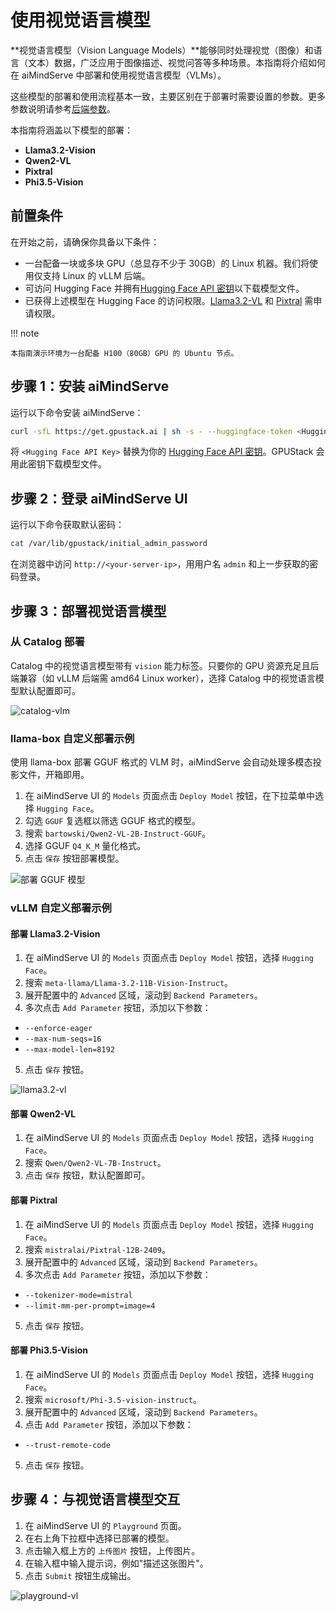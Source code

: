 # 使用视觉语言模型

**视觉语言模型（Vision Language Models）**能够同时处理视觉（图像）和语言（文本）数据，广泛应用于图像描述、视觉问答等多种场景。本指南将介绍如何在 aiMindServe 中部署和使用视觉语言模型（VLMs）。

这些模型的部署和使用流程基本一致，主要区别在于部署时需要设置的参数。更多参数说明请参考[后端参数](../user-guide/inference-backends.md#parameters-reference_1)。

本指南将涵盖以下模型的部署：

- **Llama3.2-Vision**
- **Qwen2-VL**
- **Pixtral**
- **Phi3.5-Vision**

## 前置条件

在开始之前，请确保你具备以下条件：

- 一台配备一块或多块 GPU（总显存不少于 30GB）的 Linux 机器。我们将使用仅支持 Linux 的 vLLM 后端。
- 可访问 Hugging Face 并拥有[Hugging Face API 密钥](https://huggingface.co/settings/tokens)以下载模型文件。
- 已获得上述模型在 Hugging Face 的访问权限。[Llama3.2-VL](https://huggingface.co/meta-llama/Llama-3.2-11B-Vision-Instruct) 和 [Pixtral](https://huggingface.co/mistralai/Pixtral-12B-2409) 需申请权限。

!!! note

    本指南演示环境为一台配备 H100（80GB）GPU 的 Ubuntu 节点。

## 步骤 1：安装 aiMindServe

运行以下命令安装 aiMindServe：

```bash
curl -sfL https://get.gpustack.ai | sh -s - --huggingface-token <Hugging Face API Key>
```

将 `<Hugging Face API Key>` 替换为你的 [Hugging Face API 密钥](https://huggingface.co/settings/tokens)。GPUStack 会用此密钥下载模型文件。

## 步骤 2：登录 aiMindServe UI

运行以下命令获取默认密码：

```bash
cat /var/lib/gpustack/initial_admin_password
```

在浏览器中访问 `http://<your-server-ip>`，用用户名 `admin` 和上一步获取的密码登录。

## 步骤 3：部署视觉语言模型

### 从 Catalog 部署

Catalog 中的视觉语言模型带有 `vision` 能力标签。只要你的 GPU 资源充足且后端兼容（如 vLLM 后端需 amd64 Linux worker），选择 Catalog 中的视觉语言模型默认配置即可。

![catalog-vlm](../assets/using-models/using-vision-language-models/catalog-vlm.png)

### llama-box 自定义部署示例

使用 llama-box 部署 GGUF 格式的 VLM 时，aiMindServe 会自动处理多模态投影文件，开箱即用。

1. 在 aiMindServe UI 的 `Models` 页面点击 `Deploy Model` 按钮，在下拉菜单中选择 `Hugging Face`。
2. 勾选 `GGUF` 复选框以筛选 GGUF 格式的模型。
3. 搜索 `bartowski/Qwen2-VL-2B-Instruct-GGUF`。
4. 选择 GGUF `Q4_K_M` 量化格式。
5. 点击 `保存` 按钮部署模型。

![部署 GGUF 模型](../assets/using-models/using-vision-language-models/deploy-model-gguf.png)

### vLLM 自定义部署示例

#### 部署 Llama3.2-Vision

1. 在 aiMindServe UI 的 `Models` 页面点击 `Deploy Model` 按钮，选择 `Hugging Face`。
2. 搜索 `meta-llama/Llama-3.2-11B-Vision-Instruct`。
3. 展开配置中的 `Advanced` 区域，滚动到 `Backend Parameters`。
4. 多次点击 `Add Parameter` 按钮，添加以下参数：

- `--enforce-eager`
- `--max-num-seqs=16`
- `--max-model-len=8192`

5. 点击 `保存` 按钮。

![llama3.2-vl](../assets/using-models/using-vision-language-models/llama3.2-vl.png)

#### 部署 Qwen2-VL

1. 在 aiMindServe UI 的 `Models` 页面点击 `Deploy Model` 按钮，选择 `Hugging Face`。
2. 搜索 `Qwen/Qwen2-VL-7B-Instruct`。
3. 点击 `保存` 按钮，默认配置即可。

#### 部署 Pixtral

1. 在 aiMindServe UI 的 `Models` 页面点击 `Deploy Model` 按钮，选择 `Hugging Face`。
2. 搜索 `mistralai/Pixtral-12B-2409`。
3. 展开配置中的 `Advanced` 区域，滚动到 `Backend Parameters`。
4. 多次点击 `Add Parameter` 按钮，添加以下参数：

- `--tokenizer-mode=mistral`
- `--limit-mm-per-prompt=image=4`

5. 点击 `保存` 按钮。

#### 部署 Phi3.5-Vision

1. 在 aiMindServe UI 的 `Models` 页面点击 `Deploy Model` 按钮，选择 `Hugging Face`。
2. 搜索 `microsoft/Phi-3.5-vision-instruct`。
3. 展开配置中的 `Advanced` 区域，滚动到 `Backend Parameters`。
4. 点击 `Add Parameter` 按钮，添加以下参数：

- `--trust-remote-code`

5. 点击 `保存` 按钮。

## 步骤 4：与视觉语言模型交互

1. 在 aiMindServe UI 的 `Playground` 页面。
2. 在右上角下拉框中选择已部署的模型。
3. 点击输入框上方的 `上传图片` 按钮，上传图片。
4. 在输入框中输入提示词，例如"描述这张图片"。
5. 点击 `Submit` 按钮生成输出。

![playground-vl](../assets/using-models/using-vision-language-models/playground-vl.png) 
